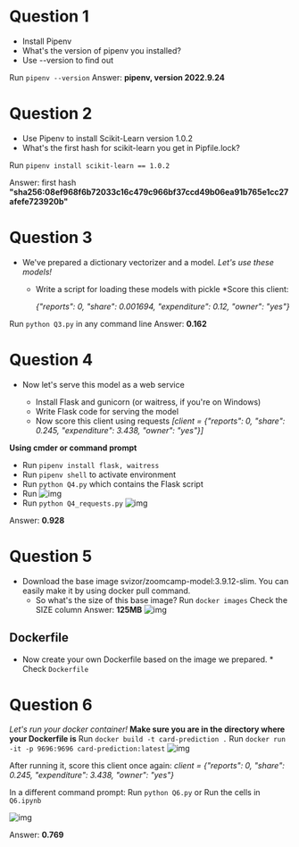 # Question 1

* Install Pipenv
* What's the version of pipenv you installed?
* Use --version to find out

Run `pipenv --version`
Answer: **pipenv, version 2022.9.24**


# Question 2

* Use Pipenv to install Scikit-Learn version 1.0.2
* What's the first hash for scikit-learn you get in Pipfile.lock?

Run `pipenv install scikit-learn == 1.0.2`

Answer: first hash **"sha256:08ef968f6b72033c16c479c966bf37ccd49b06ea91b765e1cc27afefe723920b"**


# Question 3

* We've prepared a dictionary vectorizer and a model.
*Let's use these models!*

    * Write a script for loading these models with pickle
    *Score this client:

        *{"reports": 0, "share": 0.001694, "expenditure": 0.12, "owner": "yes"}*

Run `python Q3.py` in any command line
Answer: **0.162**

# Question 4

* Now let's serve this model as a web service

    * Install Flask and gunicorn (or waitress, if you're on Windows)
    * Write Flask code for serving the model
    * Now score this client using requests *[client = {"reports": 0, "share": 0.245, "expenditure": 3.438, "owner": "yes"}]*

**Using cmder or command prompt**

* Run `pipenv install flask, waitress`
* Run `pipenv shell` to activate environment
* Run `python Q4.py` which contains the Flask script
* Run ![img]('waitress.jpg') 
* Run `python Q4_requests.py`
![img]('score.jpg')

Answer: **0.928**

# Question 5

* Download the base image svizor/zoomcamp-model:3.9.12-slim. You can easily make it by using docker pull command.
    * So what's the size of this base image?
    Run `docker images` 
    Check the SIZE column
        Answer: **125MB**
        ![img]('docker-pull.jpg')

## Dockerfile

* Now create your own Dockerfile based on the image we prepared.
        * Check `Dockerfile`


# Question 6

*Let's run your docker container!*
**Make sure you are in the directory where your Dockerfile is**
Run `docker build -t card-prediction .`
Run `docker run -it -p 9696:9696 card-prediction:latest`
![img]('docker-run.jpg')

After running it, score this client once again:
    *client = {"reports": 0, "share": 0.245, "expenditure": 3.438, "owner": "yes"}*

In a different command prompt: Run `python Q6.py`
 or 
 Run the cells in `Q6.ipynb`

![img]('card-pred.jpg')

Answer: **0.769**

